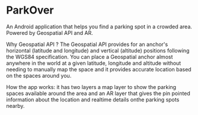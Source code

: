 # ParkOver
An Android application that helps you find a parking spot in a crowded area. Powered by Geospatial API and AR.

Why Geospatial API ? 
The Geospatial API provides for an anchor's horizontal (latitude and longitude) and vertical (altitude) positions following the WGS84 specification. You can place a Geospatial anchor almost anywhere in the world at a given latitude, longitude and altitude without needing to manually map the space and it provides accurate location based on the spaces around you.

How the app works:
it has two layers a map layer to show the parking spaces available around the area and an AR layer that gives the pin pointed information about the location and realtime details onthe parking spots nearby.
